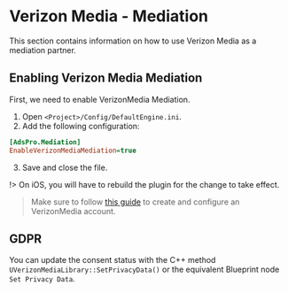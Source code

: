 # Verizon Media - Mediation
This section contains information on how to use Verizon Media as a mediation partner.

## Enabling Verizon Media Mediation
First, we need to enable VerizonMedia Mediation. 
1. Open `<Project>/Config/DefaultEngine.ini`.
2. Add the following configuration:
```ini
[AdsPro.Mediation]
EnableVerizonMediaMediation=true
```
3. Save and close the file.

!> On iOS, you will have to rebuild the plugin for the change to take effect.

> Make sure to follow [this guide](https://developers.google.com/admob/android/mediation/VerizonMedia#step_1_set_up_VerizonMedia) to create and configure an VerizonMedia account.

## GDPR
You can update the consent status with the C++ method `UVerizonMediaLibrary::SetPrivacyData()` or the equivalent Blueprint node `Set Privacy Data`.